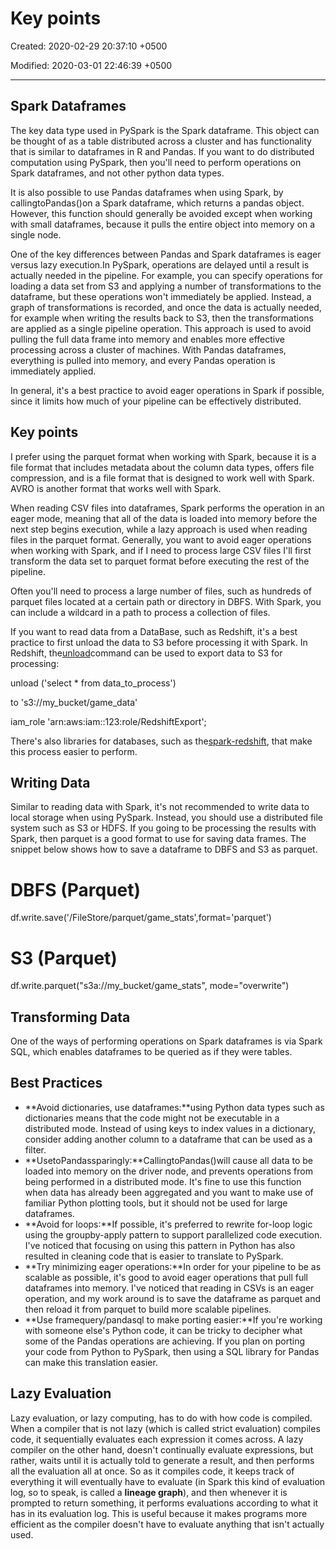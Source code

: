# Key points

Created: 2020-02-29 20:37:10 +0500

Modified: 2020-03-01 22:46:39 +0500

---

## Spark Dataframes

The key data type used in PySpark is the Spark dataframe. This object can be thought of as a table distributed across a cluster and has functionality that is similar to dataframes in R and Pandas. If you want to do distributed computation using PySpark, then you'll need to perform operations on Spark dataframes, and not other python data types.

It is also possible to use Pandas dataframes when using Spark, by callingtoPandas()on a Spark dataframe, which returns a pandas object. However, this function should generally be avoided except when working with small dataframes, because it pulls the entire object into memory on a single node.

One of the key differences between Pandas and Spark dataframes is eager versus lazy execution.In PySpark, operations are delayed until a result is actually needed in the pipeline. For example, you can specify operations for loading a data set from S3 and applying a number of transformations to the dataframe, but these operations won't immediately be applied. Instead, a graph of transformations is recorded, and once the data is actually needed, for example when writing the results back to S3, then the transformations are applied as a single pipeline operation. This approach is used to avoid pulling the full data frame into memory and enables more effective processing across a cluster of machines. With Pandas dataframes, everything is pulled into memory, and every Pandas operation is immediately applied.

In general, it's a best practice to avoid eager operations in Spark if possible, since it limits how much of your pipeline can be effectively distributed.

## Key points

I prefer using the parquet format when working with Spark, because it is a file format that includes metadata about the column data types, offers file compression, and is a file format that is designed to work well with Spark. AVRO is another format that works well with Spark.

When reading CSV files into dataframes, Spark performs the operation in an eager mode, meaning that all of the data is loaded into memory before the next step begins execution, while a lazy approach is used when reading files in the parquet format. Generally, you want to avoid eager operations when working with Spark, and if I need to process large CSV files I'll first transform the data set to parquet format before executing the rest of the pipeline.

Often you'll need to process a large number of files, such as hundreds of parquet files located at a certain path or directory in DBFS. With Spark, you can include a wildcard in a path to process a collection of files.

If you want to read data from a DataBase, such as Redshift, it's a best practice to first unload the data to S3 before processing it with Spark. In Redshift, the[unload](https://docs.aws.amazon.com/redshift/latest/dg/t_Unloading_tables.html)command can be used to export data to S3 for processing:

unload ('select * from data_to_process')

to 's3://my_bucket/game_data'

iam_role 'arn:aws:iam::123:role/RedshiftExport';

There's also libraries for databases, such as the[spark-redshift](https://github.com/databricks/spark-redshift), that make this process easier to perform.

## Writing Data

Similar to reading data with Spark, it's not recommended to write data to local storage when using PySpark. Instead, you should use a distributed file system such as S3 or HDFS. If you going to be processing the results with Spark, then parquet is a good format to use for saving data frames. The snippet below shows how to save a dataframe to DBFS and S3 as parquet.

# DBFS (Parquet)

df.write.save('/FileStore/parquet/game_stats',format='parquet')

# S3 (Parquet)

df.write.parquet("s3a://my_bucket/game_stats", mode="overwrite")

## Transforming Data

One of the ways of performing operations on Spark dataframes is via Spark SQL, which enables dataframes to be queried as if they were tables.

## Best Practices

- **Avoid dictionaries, use dataframes:**using Python data types such as dictionaries means that the code might not be executable in a distributed mode. Instead of using keys to index values in a dictionary, consider adding another column to a dataframe that can be used as a filter.
- **UsetoPandassparingly:**CallingtoPandas()will cause all data to be loaded into memory on the driver node, and prevents operations from being performed in a distributed mode. It's fine to use this function when data has already been aggregated and you want to make use of familiar Python plotting tools, but it should not be used for large dataframes.
- **Avoid for loops:**If possible, it's preferred to rewrite for-loop logic using the groupby-apply pattern to support parallelized code execution. I've noticed that focusing on using this pattern in Python has also resulted in cleaning code that is easier to translate to PySpark.
- **Try minimizing eager operations:**In order for your pipeline to be as scalable as possible, it's good to avoid eager operations that pull full dataframes into memory. I've noticed that reading in CSVs is an eager operation, and my work around is to save the dataframe as parquet and then reload it from parquet to build more scalable pipelines.
- **Use framequery/pandasql to make porting easier:**If you're working with someone else's Python code, it can be tricky to decipher what some of the Pandas operations are achieving. If you plan on porting your code from Python to PySpark, then using a SQL library for Pandas can make this translation easier.

## Lazy Evaluation

Lazy evaluation, or lazy computing, has to do with how code is compiled. When a compiler that is not lazy (which is called strict evaluation) compiles code, it sequentially evaluates each expression it comes across. A lazy compiler on the other hand, doesn't continually evaluate expressions, but rather, waits until it is actually told to generate a result, and then performs all the evaluation all at once. So as it compiles code, it keeps track of everything it will eventually have to evaluate (in Spark this kind of evaluation log, so to speak, is called a **lineage graph**), and then whenever it is prompted to return something, it performs evaluations according to what it has in its evaluation log. This is useful because it makes programs more efficient as the compiler doesn't have to evaluate anything that isn't actually used.

